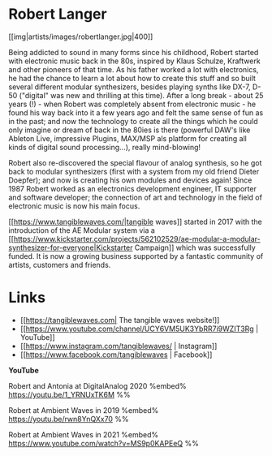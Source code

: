 # Robert Langer

[[img|artists/images/robertlanger.jpg|400]]

Being addicted to sound in many forms since his childhood, Robert started with electronic music back in the 80s, inspired by Klaus Schulze, Kraftwerk and other pioneers of that time. As his father worked a lot with electronics, he had the chance to learn a lot about how to create this stuff and so built several different modular synthesizers, besides playing synths like DX-7, D-50 ("digital" was new and thrilling at this time). After a long break - about 25 years (!) -  when Robert was completely absent from electronic music - he found his way back into it a few years ago and felt the same sense of fun as in the past; and now the technology to create all the things which he could only imagine or dream of back in the 80ies is there (powerful DAW's like Ableton Live, impressive Plugins, MAX/MSP als platform for creating all kinds of digital sound processing...), really mind-blowing! 

Robert also re-discovered the special flavour of analog synthesis, so he got back to modular synthesizers (first with a system from my old friend Dieter Doepfer); and now is creating his own modules and devices again!
Since 1987 Robert worked as an electronics development engineer, IT supporter and software developer; the connection of art and technology in the field of electronic music is now his main focus.

[[https://www.tangiblewaves.com/|tangible waves]] started in 2017 with the introduction of the AE Modular system via a [[https://www.kickstarter.com/projects/562102529/ae-modular-a-modular-synthesizer-for-everyone|Kickstarter Campaign]] which was successfully funded. It is now a growing business supported by a fantastic community of artists, customers and friends.

# Links

* [[https://tangiblewaves.com| The tangible waves website!]]
* [[https://www.youtube.com/channel/UCY6VM5UK3YbRR7i9WZIT3Rg | YouTube]]
* [[https://www.instagram.com/tangiblewaves/ | Instagram]]
* [[https://www.facebook.com/tangiblewaves | Facebook]]

**YouTube** 

Robert and Antonia at DigitalAnalog 2020
%embed% https://youtu.be/1_YRNUxTK6M %%

Robert at Ambient  Waves in 2019
%embed% https://youtu.be/rwn8YnQXx70 %%

Robert at Ambient  Waves in 2021
%embed% https://www.youtube.com/watch?v=MS9p0KAPEeQ %%

